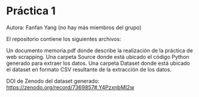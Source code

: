 # Práctica 1

Autora: Fanfan Yang (no hay más miembros del grupo)

El repositorio contiene los siguientes archivos:

Un documento memoria.pdf donde describe la realización de la práctica de web scrapping.
Una carpeta Source donde está ubicado el código Python generado para extraer los datos.
Una carpeta Dataset donde está ubicado el dataset en formato CSV resultante de la extracción de los datos.

DOI de Zenodo del dataset generado: https://zenodo.org/record/7369857#.Y4PzxnbMI2w
